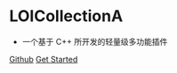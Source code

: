 # LOICollectionA

- 一个基于 C++ 所开发的轻量级多功能插件

[Github](https://github.com/loitietu/LOICollectionA)
[Get Started](./README.md)
